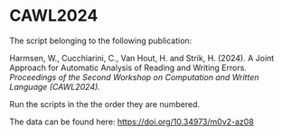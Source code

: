 # CAWL2024

The script belonging to the following publication: 

Harmsen, W., Cucchiarini, C., Van Hout, H. and Strik, H. (2024). A Joint Approach for Automatic Analysis of Reading and Writing Errors. *Proceedings of the Second Workshop on Computation and Written Language (CAWL2024).*

Run the scripts in the the order they are numbered.

The data can be found here: https://doi.org/10.34973/m0v2-az08
